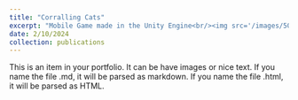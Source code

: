 ```yaml
---
title: "Corralling Cats"
excerpt: "Mobile Game made in the Unity Engine<br/><img src='/images/500x300.png'>"
date: 2/10/2024
collection: publications
---
```


This is an item in your portfolio. It can be have images or nice text. If you name the file .md, it will be parsed as markdown. If you name the file .html, it will be parsed as HTML.